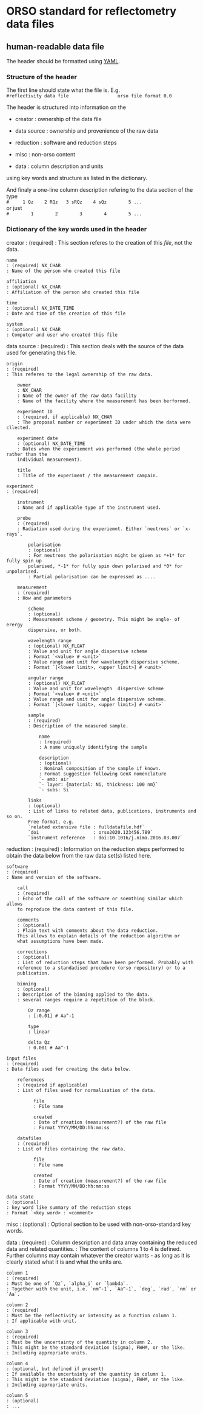 # ORSO standard for reflectometry data files



## human-readable data file

The header should be formatted using [YAML](https://en.wikipedia.org/wiki/YAML). 

### Structure of the header

The first line should state what the file is. E.g.   
`#reflectivity data file                  orso file format 0.0`

The header is structured into information on the

- creator
  : ownership of the data file

- data source
  : ownership and provenience of the raw data

- reduction
  : software and reduction steps

- misc
  : non-orso content

- data
  : column description and units

using key words and structure as listed in the dictionary.

And finaly a one-line column description refering to the data section
of the type   
`#     1 Qz    2 RQz   3 sRQz    4 sQz        5 ...`   
or just  
`#        1        2        3        4        5 ...`   



### Dictionary of the key words used in the header 

creator
: (required)
: This section referes to the creation of this *file*, not the data.

    name
    : (required) NX_CHAR
    : Name of the person who created this file

    affiliation
    : (optional) NX_CHAR
    : Affiliation of the person who created this file

    time
    : (optional) NX_DATE_TIME
    : Date and time of the creation of this file

    system
    : (optional) NX_CHAR
    : Computer and user who created this file

data source
: (required)
: This section deals with the source of the data used for generating this file. 

    origin
    : (required)
    : This referes to the legal ownership of the raw data.
       
        owner
        : NX_CHAR
        : Name of the owner of the raw data facility
        : Name of the facility where the measurement has been berformed.

        experiment ID
        : (required, if applicable) NX_CHAR
        : The proposal number or experiment ID under which the data were cllected.

        experiment date
        : (optional) NX_DATE_TIME
        : Dates when the experiement was performed (the whole period rather than the
        individual measurement). 

        title
        : Title of the experiment / the measurement campain.   

    experiment
    : (required)

        instrument
        : Name and if applicable type of the instrument used.

        probe
        : (required)
        : Radiation used during the experiemnt. Either `neutrons` or `x-rays`.

            polarisation
            : (optional)
            : For neutrons the polarisation might be given as *+1* for fully spin up
            polarised, *-1* for fully spin down polarised and *0* for unpolarised. 
            : Partial polarisation can be expressed as ....

        measurement
        : (required)
        : How and parameters

            scheme
            : (optional)
            : Measurement scheme / geometry. This might be angle- of erergy 
            dispersive, or both.

            wavelength range
            : (optional) NX_FLOAT
            : Value and unit for angle dispersive scheme
            : Format `<value> # <unit>`
            : Value range and unit for wavelength dispersive scheme.
            : Format `[<lower limit>, <upper limit>] # <unit>`

            angular range
            : (optional) NX_FLOAT
            : Value and unit for wavelength  dispersive scheme
            : Format `<value> # <unit>`
            : Value range and unit for angle dispersive scheme.
            : Format `[<lower limit>, <upper limit>] # <unit>`

            sample
            : (required)
            : Description of the measured sample.

                name
                : (required)
                : A name uniquely identifying the sample

                description
                : (optional)
                : Nominal composition of the sample if known.
                : Format suggestion following GenX nomenclature   
                `- amb: air`   
                `- layer: {material: Ni, thickness: 100 nm}`   
                `- subs: Si`   

            links
            : (optional)
            : List of links to related data, publications, instruments and so on.
            Free format, e.g.  
            `related extensive file : fulldatafile.hdf`  
            `doi                    : orso2020.123456.789`  
            `instrument reference   : doi:10.1016/j.nima.2016.03.007`  

reduction
: (required)
: Information on the reduction steps performed to obtain the data 
below from the raw data set(s) listed here.

    software
    : (required)
    : Name and version of the software.

        call
        : (required)
        : Echo of the call of the software or soemthing similar which allows 
        to reproduce the data content of this file.

        comments
        : (optional)
        : Plain text with comments about the data reduction.
        This allows to explain details of the reduction algorithm or
        what assumptions have been made.

        corrections
        : (optional)
        : List of reduction steps that have been performed. Probably with
        reference to a standadised procedure (orso repository) or to a
        publication.

        binning
        : (optional)
        : Description of the binning applied to the data. 
        : several ranges require a repetition of the block.

            Qz range 
            : [:0.01] # Aa^-1

            type
            : linear

            delta Qz
            : 0.001 # Aa^-1

    input files
    : (required)
    : Data files used for creating the data below.

        references
        : (required if applicable)
        : List of files used for normalisation of the data.

              file
              : File name

              created
              : Date of creation (measurement?) of the raw file 
              : Format YYYY/MM/DD:hh:mm:ss

        datafiles
        : (required)
        : List of files containing the raw data.

              file
              : File name

              created
              : Date of creation (measurement?) of the raw file 
              : Format YYYY/MM/DD:hh:mm:ss

    data state
    : (optional)
    : key word like summary of the reduction steps 
    : Format `<key word> : <comment>

misc
: (optional)
: Optional section to be used with non-orso-standard key words.

data
: (required)
: Column description and data array containing the reduced data and related quantities.
: The content of columns 1 to 4 is defined. Further columns may contain 
  whatever the creator wants - as long as it is clearly stated what it is 
  and what the units are.

    column 1 
    : (required)
    : Must be one of `Qz`, `alpha_i` or `lambda`. 
    : Together with the unit, i.e. `nm^-1`, `Aa^-1`, `deg`, `rad`, `nm` or `Aa`.

    column 2 
    : (required)
    : Must be the reflectivity or intensity as a function column 1.
    : If applicable with unit.

    column 3 
    : (required)
    : Must be the uncertainty of the quantity in column 2. 
    : This might be the standard deviation (sigma), FWHM, or the like. 
    : Including appropriate units.

    column 4 
    : (optional, but defined if present)
    : If available the uncertainty of the quantity in column 1.
    : This might be the standard deviation (sigma), FWHM, or the like.
    : Including appropriate units.

    column 5
    : (optional)
    : ...

